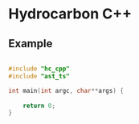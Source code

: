 # Hydrocarbon C++


## Example 

```cpp

#include "hc_cpp"
#include "ast_ts"

int main(int argc, char**args) {
    
    return 0;
}


```
